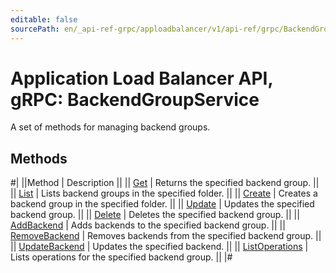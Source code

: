 ```yaml
---
editable: false
sourcePath: en/_api-ref-grpc/apploadbalancer/v1/api-ref/grpc/BackendGroup/index.md
---
```


# Application Load Balancer API, gRPC: BackendGroupService

A set of methods for managing backend groups.

## Methods

#|
||Method | Description ||
|| [Get](get.md) | Returns the specified backend group. ||
|| [List](list.md) | Lists backend groups in the specified folder. ||
|| [Create](create.md) | Creates a backend group in the specified folder. ||
|| [Update](update.md) | Updates the specified backend group. ||
|| [Delete](delete.md) | Deletes the specified backend group. ||
|| [AddBackend](addBackend.md) | Adds backends to the specified backend group. ||
|| [RemoveBackend](removeBackend.md) | Removes backends from the specified backend group. ||
|| [UpdateBackend](updateBackend.md) | Updates the specified backend. ||
|| [ListOperations](listOperations.md) | Lists operations for the specified backend group. ||
|#